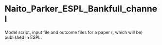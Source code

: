 # Naito_Parker_ESPL_Bankfull_channel
Model script, input file and outcome files for a paper (, which will be) published in ESPL. 
